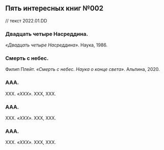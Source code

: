 ## Пять интересных книг №002

// текст 2022.01.DD

### Двадцать четыре Насреддина.

*«Двадцать четыре Насреддина»*. Наука, 1986.

### Смерть с небес.

Филип Плейт. *«Смерть с небес. Наука о конце света»*. Альпина, 2020.

### AAA.

XXX. *«XXX»*. XXX, XXX.

### AAA.

XXX. *«XXX»*. XXX, XXX.

### AAA.

XXX. *«XXX»*. XXX, XXX.
